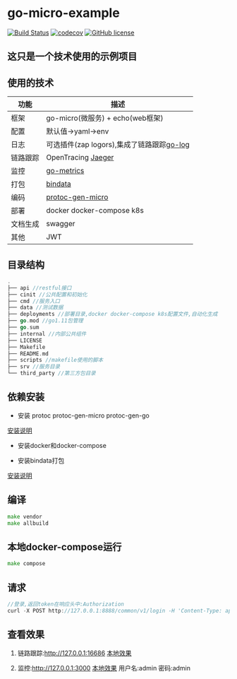 # go-micro-example

[![Build Status](https://travis-ci.org/xiaomeng79/go-example.svg?branch=master)](https://travis-ci.org/xiaomeng79/go-example) [![codecov](https://codecov.io/gh/xiaomeng79/go-example/branch/master/graph/badge.svg)](https://codecov.io/gh/xiaomeng79/go-example)
[![GitHub license](https://img.shields.io/github/license/xiaomeng79/go-example.svg)](https://github.com/xiaomeng79/go-example/blob/master/LICENSE)

## 这只是一个技术使用的示例项目



## 使用的技术

|功能|描述|
|---|---|
|框架|go-micro(微服务) + echo(web框架)|
|配置|默认值->yaml->env|
|日志|可选插件(zap logors),集成了链路跟踪[go-log](https://github.com/xiaomeng79/go-log)|
|链路跟踪|OpenTracing [Jaeger](https://github.com/jaegertracing/jaeger)|
|监控|[go-metrics](https://github.com/rcrowley/go-metrics)|
|打包|[bindata](https://github.com/jteeuwen/go-bindata)|
|编码|[protoc-gen-micro](https://github.com/micro/protoc-gen-micro)|
|部署|docker docker-compose k8s|
|文档生成|swagger|
|其他|JWT|

## 目录结构

```go
.
├── api //restful接口
├── cinit //公共配置和初始化
├── cmd //服务入口
├── data //测试数据
├── deployments //部署目录,docker docker-compose k8s配置文件,自动化生成
├── go.mod //go1.11包管理
├── go.sum
├── internal //内部公共组件
├── LICENSE
├── Makefile 
├── README.md
├── scripts //makefile使用的脚本
├── srv //服务目录
└── third_party //第三方包目录

```
## 依赖安装

-  安装 protoc protoc-gen-micro  protoc-gen-go 

[安装说明](https://github.com/micro/protoc-gen-micro)

-  安装docker和docker-compose


- 安装bindata打包

[安装说明](https://github.com/jteeuwen/go-bindata#installation)

## 编译
```go
make vendor 
make allbuild
```
## 本地docker-compose运行

```go
make compose
```

## 请求

```go
//登录,返回token在响应头中:Authorization
curl -X POST http://127.0.0.1:8888/common/v1/login -H 'Content-Type: application/json' -d '{"username":"xiaomeng01","password":"123456"}' -i  
```

## 查看效果

1. 链路跟踪:http://127.0.0.1:16686 [本地效果](http://127.0.0.1:16686)

1. 监控:http://127.0.0.1:3000 [本地效果](http://127.0.0.1:3000) 用户名:admin 密码:admin